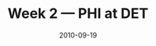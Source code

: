 ---
layout: game
title: Week 2 — PHI at DET
season: 2010
game_id: 2010_02_PHI_DET
week: 2
date: 2010-09-19
home_team: DET
away_team: PHI
final_home: 32
final_away: 35
pbp_url: /assets/data/pbp/2010/2010_02_PHI_DET.csv.gz
---